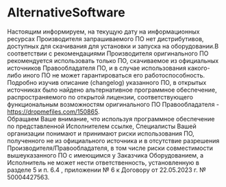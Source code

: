 # AlternativeSoftware
Настоящим информируем, на текущую дату на информационных ресурсах Производителя запрашиваемого ПО нет дистрибутивов, доступных для скачивания для установки и запуска на оборудовании.В соответствии с рекомендациями Производителя оригинального ПО рекомендуется использовать только ПО, скачиваемое из официальных источников Правообладателя ПО, и в случае использования какого-либо иного ПО не может гарантироваться его работоспособность. 
Подробно изучив описание (changelog) указанного ПО, в открытых источниках было найдено альтернативное программное обеспечение, распространяемого по открытой лицензии, соответствующего функциональным возможностям оригинального ПО Правообладателя - https://dropmefiles.com/150865.  
Обращаем Ваше внимание, что используя программное обеспечение по представленной Исполнителем ссылке, Специалисты Вашей организации понимают и принимают риски использования ПО, полученного не из официального источника и в отсутствие разрешения Производителя/Правообладателя, в том числе риски совместимости вышеуказанного ПО с имеющимся у Заказчика Оборудованием, а Исполнитель не может нести ответственность, установленную в разделе 5 и п. 6.4 , приложении № 6 к Договору от 22.05.2023 г. № 50004427563.
